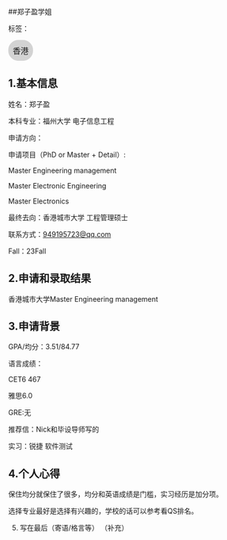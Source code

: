 ##郑子盈学姐

标签：
<a href="https://fzu-fly.online/flying/jk/" target="_blank">
  <div class="box">
    <div class="text">香港</div>
  </div>
</a>

<style>
.box {
  display: inline-block;
  border: 1px solid lightgray; /* 边框颜色 */
  padding: 8px;
  border-radius: 20px; /* 弧度大小 */
  background-color: lightgray; /* 默认背景色 */
  transition: background-color 0.3s ease; /* 添加过渡效果 */
}

.box:hover {
  background-color: #7E56C2; /* 鼠标悬停时的背景色 */
}

.text {
  font-size: 16px;
  text-align: center;
}
</style>

<style>
a[style] {
  position: relative;
}

a[style]:hover {
  background-color: purple;
}
</style>

## 1.基本信息
姓名：郑子盈

本科专业：福州大学 电子信息工程

申请方向：

申请项目（PhD or Master + Detail）: 

Master Engineering management

Master Electronic Engineering

Master Electronics

最终去向：香港城市大学 工程管理硕士

联系方式：949195723@qq.com

Fall：23Fall

## 2.申请和录取结果
香港城市大学Master Engineering management

## 3.申请背景
GPA/均分：3.51/84.77

语言成绩：

CET6 467

雅思6.0

GRE:无

推荐信：Nick和毕设导师写的

实习：锐捷 软件测试

## 4.个人心得
保住均分就保住了很多，均分和英语成绩是门槛，实习经历是加分项。

选择专业最好是选择有兴趣的，学校的话可以参考看QS排名。

5.	写在最后（寄语/格言等）
（补充）
